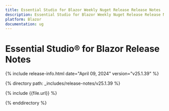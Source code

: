 ```yaml
---
title: Essential Studio for Blazor Weekly Nuget Release Release Notes  
description: Essential Studio for Blazor Weekly Nuget Release Release Notes  
platform: Blazor
documentation: ug
---
```


# Essential Studio&reg; for Blazor  Release Notes  

{% include release-info.html date="April 09, 2024"  version="v25.1.39" %} 

{% directory path: _includes/release-notes/v25.1.39 %}

{% include {{file.url}} %}

{% enddirectory %}
